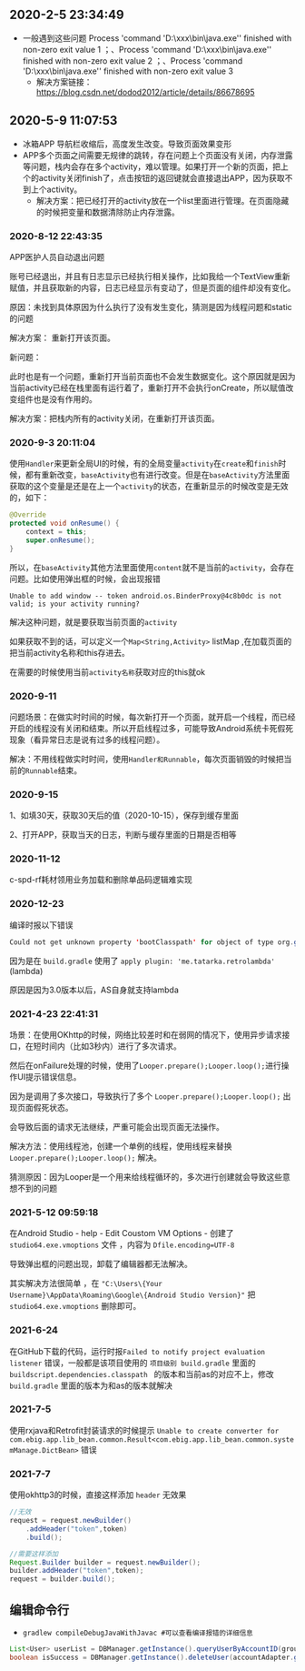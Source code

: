 ## 2020-2-5 23:34:49

* 一般遇到这些问题 Process 'command 'D:\xxx\bin\java.exe'' finished with non-zero exit value 1 ；、Process 'command 'D:\xxx\bin\java.exe'' finished with non-zero exit value 2 ；、Process 'command 'D:\xxx\bin\java.exe'' finished with non-zero exit value 3
  * 解决方案链接： https://blog.csdn.net/dodod2012/article/details/86678695



## 2020-5-9 11:07:53

* 冰箱APP 导航栏收缩后，高度发生改变。导致页面效果变形
* APP多个页面之间需要无规律的跳转，存在问题上个页面没有关闭，内存泄露等问题，栈内会存在多个activity，难以管理。如果打开一个新的页面，把上个的activity关闭finish了，点击按钮的返回键就会直接退出APP，因为获取不到上个activity。
  * 解决方案：把已经打开的activity放在一个list里面进行管理。在页面隐藏的时候把变量和数据清除防止内存泄露。



### 2020-8-12 22:43:35

APP医护人员自动退出问题

账号已经退出，并且有日志显示已经执行相关操作，比如我给一个TextView重新赋值，并且获取新的内容，日志已经显示有变动了，但是页面的组件却没有变化。



原因：未找到具体原因为什么执行了没有发生变化，猜测是因为线程问题和static的问题



解决方案： 重新打开该页面。



新问题：

此时也是有一个问题，重新打开当前页面也不会发生数据变化。这个原因就是因为当前activity已经在栈里面有运行着了，重新打开不会执行onCreate，所以赋值改变组件也是没有作用的。

解决方案：把栈内所有的activity关闭，在重新打开该页面。



### 2020-9-3 20:11:04

使用`Handler`来更新全局UI的时候，有的全局变量`activity`在`create`和`finish`时候，都有重新改变，`baseActivity`也有进行改变。但是在`baseActivity`方法里面获取的这个变量是还是在上一个`activity`的状态，在重新显示的时候改变是无效的，如下：

``` java
@Override
protected void onResume() {
    context = this;
    super.onResume();
}
```

所以，在`baseActivity`其他方法里面使用`content`就不是当前的`activity`，会存在问题。比如使用弹出框的时候，会出现报错

`Unable to add window -- token android.os.BinderProxy@4c8b0dc is not valid; is your activity running?`

解决这种问题，就是要获取当前页面的`activity`

如果获取不到的话，可以定义一个`Map<String,Activity>`  listMap ,在加载页面的把当前activity名称和this存进去。

在需要的时候使用当前`activity名称`获取对应的this就ok



### 2020-9-11 

问题场景：在做实时时间的时候，每次新打开一个页面，就开启一个线程，而已经开启的线程没有关闭和结束。所以开启线程过多，可能导致Android系统卡死假死现象（看异常日志是说有过多的线程问题）。

解决：不用线程做实时时间，使用`Handler和Runnable`，每次页面销毁的时候把当前的`Runnable`结束。





### 2020-9-15 

1、如填30天，获取30天后的值（2020-10-15），保存到缓存里面

2、打开APP，获取当天的日志，判断与缓存里面的日期是否相等



### 2020-11-12

c-spd-rf耗材领用业务加载和删除单品码逻辑难实现



### 2020-12-23

编译时报以下错误

``` java
Could not get unknown property 'bootClasspath' for object of type org.gradle.api.tasks.compile.CompileOptions.
```

因为是在 `build.gradle` 使用了 `apply plugin: 'me.tatarka.retrolambda'` (lambda) 

原因是因为3.0版本以后，AS自身就支持lambda



### 2021-4-23 22:41:31

场景：在使用OKhttp的时候，网络比较差时和在弱网的情况下，使用异步请求接口，在短时间内（比如3秒内）进行了多次请求。

然后在onFailure处理的时候，使用了`Looper.prepare();Looper.loop();`进行操作UI提示错误信息。 

因为是调用了多次接口，导致执行了多个 `Looper.prepare();Looper.loop();` 出现页面假死状态。

会导致后面的请求无法继续，严重可能会出现页面无法操作。

解决方法：使用线程池，创建一个单例的线程，使用线程来替换 `Looper.prepare();Looper.loop();` 解决。

猜测原因：因为Looper是一个用来给线程循环的，多次进行创建就会导致这些意想不到的问题



### 2021-5-12 09:59:18

在Android Studio - help  - Edit Coustom VM Options - 创建了 `studio64.exe.vmoptions`  文件 ，内容为 `Dfile.encoding=UTF-8`

导致弹出框的问题出现，卸载了编辑器都无法解决。


其实解决方法很简单 ，在 `"C:\Users\{Your Username}\AppData\Roaming\Google\{Android Studio Version}"` 把 `studio64.exe.vmoptions`  删除即可。



### 2021-6-24

在GitHub下载的代码，运行时报`Failed to notify project evaluation listener` 错误，一般都是该项目使用的 `项目级别 build.gradle` 里面的 `buildscript.dependencies.classpath ` 的版本和当前as的对应不上，修改 `build.gradle` 里面的版本为和as的版本就解决



### 2021-7-5 

使用rxjava和Retrofit封装请求的时候提示 `Unable to create converter for com.ebig.app.lib_bean.common.Result<com.ebig.app.lib_bean.common.systemManage.DictBean>` 错误



### 2021-7-7 

使用okhttp3的时候，直接这样添加 `header` 无效果

``` java
//无效
request = request.newBuilder()
    .addHeader("token",token)
    .build();

//需要这样添加
Request.Builder builder = request.newBuilder();
builder.addHeader("token",token);
request = builder.build();
```





## 编辑命令行

* `gradlew compileDebugJavaWithJavac #可以查看编译报错的详细信息`





```java
List<User> userList = DBManager.getInstance().queryUserByAccountID(groupId, accountID);
boolean isSuccess = DBManager.getInstance().deleteUser(accountAdapter.getCurrentAccount().getFaceFeature(), cabinetGroupCode);
```

